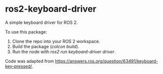 # ros2-keyboard-driver
A simple keyboard driver for ROS 2. 

To use this package:
1. Clone the repo into your ROS 2 workspace.
2. Build the package (*colcon build*).
3. Run the node with *ros2 run keyboard-driver driver*.

Code was adapted from https://answers.ros.org/question/63491/keyboard-key-pressed/. 
